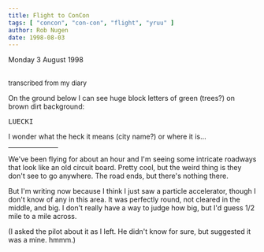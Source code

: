 ```yaml
---
title: Flight to ConCon
tags: [ "concon", "con-con", "flight", "yruu" ]
author: Rob Nugen
date: 1998-08-03
---
```


<title>Con Con flyin there</title>

<p class=date>Monday 3 August 1998</p>

<br><font size=-1>transcribed from my diary</font>

<p>On the ground below I can see huge block letters of green (trees?) on brown dirt background:

<pre>LUECKI</pre>

<p>I wonder what the heck it means (city name?) or where it is...

<p><hr width="20%">

<p>We've been flying for about an hour and I'm seeing some intricate roadways that look like an old circuit board.  Pretty cool, but the weird thing is they don't see to go anywhere. The road ends, but there's nothing there.

<p>But I'm writing now because I think I just saw a particle accelerator, though I don't know of any in this area.  It was perfectly round, not cleared in the middle, and big. I don't really have a way to judge how big, but I'd guess 1/2 mile to a mile across.

<p>(I asked the pilot about it as I left. He didn't know for sure, but suggested it was a mine.  hmmm.)
</p>
